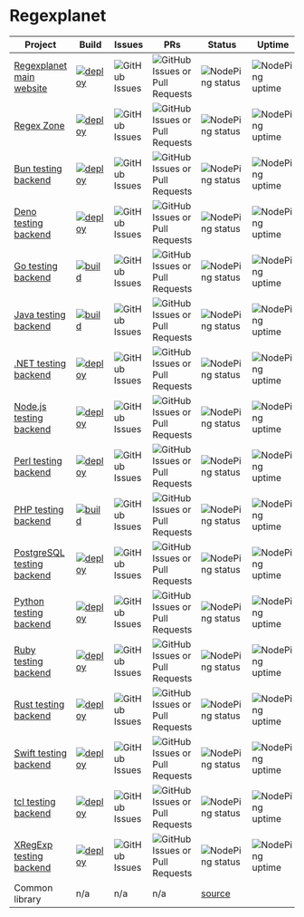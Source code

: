 # Regexplanet 

| Project | Build | Issues | PRs | Status | Uptime | Source |
|---------|-------|--------|-----|--------|--------|--------|
| [Regexplanet main website](https://www.regexplanet.com/) | [![deploy](https://github.com/regexplanet/regexplanet-next/actions/workflows/gcr-deploy.yaml/badge.svg)](https://github.com/regexplanet/regexplanet-next/actions/workflows/gcr-deploy.yaml) | ![GitHub Issues](https://img.shields.io/github/issues/regexplanet/regexplanet-next) | ![GitHub Issues or Pull Requests](https://img.shields.io/github/issues-pr/regexplanet/regexplanet-next) | ![NodePing status](https://img.shields.io/nodeping/status/e6od3bui-a5wl-49ff-8698-0cbtjc52rqw1) | ![NodePing uptime](https://img.shields.io/nodeping/uptime/e6od3bui-a5wl-49ff-8698-0cbtjc52rqw1) | [source](https://github.com/regexplanet/regexplanet-next) |
| [Regex Zone](https://www.regex.zone/) | [![deploy](https://github.com/regexplanet/regex-zone/actions/workflows/gcr-deploy.yaml/badge.svg)](https://github.com/regexplanet/regex-zone/actions/workflows/gcr-deploy.yaml) | ![GitHub Issues](https://img.shields.io/github/issues/regexplanet/regex-zone) | ![GitHub Issues or Pull Requests](https://img.shields.io/github/issues-pr/regexplanet/regex-zone) | ![NodePing status](https://img.shields.io/nodeping/status/e6od3bui-a5wl-49ff-8698-0cbtjc52rqw1) | ![NodePing uptime](https://img.shields.io/nodeping/uptime/e6od3bui-a5wl-49ff-8698-0cbtjc52rqw1) | [source](https://github.com/regexplanet/regex-zone) |
| [Bun testing backend](https://www.regexplanet.com/advanced/bun/index.html) | [![deploy](https://github.com/regexplanet/regexplanet-bun/actions/workflows/gcr-deploy.yaml/badge.svg)](https://github.com/regexplanet/regexplanet-bun/actions/workflows/gcr-deploy.yaml) | ![GitHub Issues](https://img.shields.io/github/issues/regexplanet/regexplanet-bun) | ![GitHub Issues or Pull Requests](https://img.shields.io/github/issues-pr/regexplanet/regexplanet-bun) | ![NodePing status](https://img.shields.io/nodeping/status/iajucfo0-kq0e-47ql-82sk-xoji0l2ejmfw) | ![NodePing uptime](https://img.shields.io/nodeping/uptime/iajucfo0-kq0e-47ql-82sk-xoji0l2ejmfw) | [source](https://github.com/regexplanet/regexplanet-bun) |
| [Deno testing backend](https://www.regexplanet.com/advanced/deno/index.html) | [![deploy](https://github.com/regexplanet/regexplanet-deno/actions/workflows/gcr-deploy.yaml/badge.svg)](https://github.com/regexplanet/regexplanet-deno/actions/workflows/gcr-deploy.yaml) | ![GitHub Issues](https://img.shields.io/github/issues/regexplanet/regexplanet-deno) | ![GitHub Issues or Pull Requests](https://img.shields.io/github/issues-pr/regexplanet/regexplanet-deno) | ![NodePing status](https://img.shields.io/nodeping/status/9z4pmj0b-ve3m-42s9-8s07-6c53rlel69iy) | ![NodePing uptime](https://img.shields.io/nodeping/uptime/9z4pmj0b-ve3m-42s9-8s07-6c53rlel69iy) | [source](https://github.com/regexplanet/regexplanet-deno) |
| [Go testing backend](https://www.regexplanet.com/advanced/go/index.html) | [![build](https://github.com/regexplanet/regexplanet-golang/actions/workflows/appengine-deploy.yaml/badge.svg)](https://github.com/regexplanet/regexplanet-golang/actions/workflows/appengine-deploy.yaml) | ![GitHub Issues](https://img.shields.io/github/issues/regexplanet/regexplanet-golang) | ![GitHub Issues or Pull Requests](https://img.shields.io/github/issues-pr/regexplanet/regexplanet-golang) | ![NodePing status](https://img.shields.io/nodeping/status/cvdmibs4-lyts-48bp-8l93-a4y3ihfrkncc) | ![NodePing uptime](https://img.shields.io/nodeping/uptime/cvdmibs4-lyts-48bp-8l93-a4y3ihfrkncc) | [source](https://github.com/regexplanet/regexplanet-golang) |
| [Java testing backend](https://www.regexplanet.com/advanced/java/index.html) | [![build](https://github.com/regexplanet/regexplanet-java/actions/workflows/appengine-deploy.yaml/badge.svg)](https://github.com/regexplanet/regexplanet-java/actions/workflows/appengine-deploy.yaml) | ![GitHub Issues](https://img.shields.io/github/issues/regexplanet/regexplanet-java) | ![GitHub Issues or Pull Requests](https://img.shields.io/github/issues-pr/regexplanet/regexplanet-java) | ![NodePing status](https://img.shields.io/nodeping/status/m84cfhq9-gk43-44r5-8mih-syzu6vp45tuk) | ![NodePing uptime](https://img.shields.io/nodeping/uptime/m84cfhq9-gk43-44r5-8mih-syzu6vp45tuk) | [source](https://github.com/regexplanet/regexplanet-java) |
| [.NET testing backend](https://www.regexplanet.com/advanced/dotnet/index.html) | [![deploy](https://github.com/regexplanet/regexplanet-dotnet/actions/workflows/gcr-deploy.yaml/badge.svg)](https://github.com/regexplanet/regexplanet-dotnet/actions/workflows/gcr-deploy.yaml) | ![GitHub Issues](https://img.shields.io/github/issues/regexplanet/regexplanet-dotnet) | ![GitHub Issues or Pull Requests](https://img.shields.io/github/issues-pr/regexplanet/regexplanet-dotnet) | ![NodePing status](https://img.shields.io/nodeping/status/9z4pmj0b-ve3m-42s9-8s07-6c53rlel69iy) | ![NodePing uptime](https://img.shields.io/nodeping/uptime/9z4pmj0b-ve3m-42s9-8s07-6c53rlel69iy) | [source](https://github.com/regexplanet/regexplanet-dotnet) |
| [Node.js testing backend](https://www.regexplanet.com/advanced/nodejs/index.html) | [![deploy](https://github.com/regexplanet/regexplanet-nodejs/actions/workflows/gcr-deploy.yaml/badge.svg)](https://github.com/regexplanet/regexplanet-nodejs/actions/workflows/gcr-deploy.yaml) | ![GitHub Issues](https://img.shields.io/github/issues/regexplanet/regexplanet-nodejs) | ![GitHub Issues or Pull Requests](https://img.shields.io/github/issues-pr/regexplanet/regexplanet-nodejs) | ![NodePing status](https://img.shields.io/nodeping/status/9z4pmj0b-ve3m-42s9-8s07-6c53rlel69iy) | ![NodePing uptime](https://img.shields.io/nodeping/uptime/9z4pmj0b-ve3m-42s9-8s07-6c53rlel69iy) | [source](https://github.com/regexplanet/regexplanet-nodejs) |
| [Perl testing backend](https://www.regexplanet.com/advanced/perl/index.html) | [![deploy](https://github.com/regexplanet/regexplanet-perl-cgi/actions/workflows/gcr-deploy.yaml/badge.svg)](https://github.com/regexplanet/regexplanet-perl-cgi/actions/workflows/gcr-deploy.yaml) | ![GitHub Issues](https://img.shields.io/github/issues/regexplanet/regexplanet-perl-cgi) | ![GitHub Issues or Pull Requests](https://img.shields.io/github/issues-pr/regexplanet/regexplanet-perl-cgi) | ![NodePing status](https://img.shields.io/nodeping/status/gkh86985-3ae2-4w7b-8opi-il8pki62v1ie) | ![NodePing uptime](https://img.shields.io/nodeping/uptime/gkh86985-3ae2-4w7b-8opi-il8pki62v1ie) | [source](https://github.com/regexplanet/regexplanet-perl-cgi) |
| [PHP testing backend](https://www.regexplanet.com/advanced/php/index.html) | [![build](https://github.com/regexplanet/regexplanet-php/actions/workflows/appengine-deploy.yaml/badge.svg)](https://github.com/regexplanet/regexplanet-php/actions/workflows/appengine-deploy.yaml) | ![GitHub Issues](https://img.shields.io/github/issues/regexplanet/regexplanet-php) | ![GitHub Issues or Pull Requests](https://img.shields.io/github/issues-pr/regexplanet/regexplanet-php) | ![NodePing status](https://img.shields.io/nodeping/status/tv5izwkj-w7m2-4epk-8l9i-2z8y36h0o1n1) | ![NodePing uptime](https://img.shields.io/nodeping/uptime/tv5izwkj-w7m2-4epk-8l9i-2z8y36h0o1n1) | [source](https://github.com/regexplanet/regexplanet-php) |
| [PostgreSQL testing backend](https://www.regexplanet.com/advanced/postgresql/index.html) | [![deploy](https://github.com/regexplanet/regexplanet-postgresql/actions/workflows/gcr-deploy.yaml/badge.svg)](https://github.com/regexplanet/regexplanet-postgresql/actions/workflows/gcr-deploy.yaml) | ![GitHub Issues](https://img.shields.io/github/issues/regexplanet/regexplanet-postgresql) | ![GitHub Issues or Pull Requests](https://img.shields.io/github/issues-pr/regexplanet/regexplanet-postgresql) | ![NodePing status](https://img.shields.io/nodeping/status/43ytdj0n-jeiu-4zta-8ptc-wr7xmxztp5i8) | ![NodePing uptime](https://img.shields.io/nodeping/uptime/43ytdj0n-jeiu-4zta-8ptc-wr7xmxztp5i8) | [source](https://github.com/regexplanet/regexplanet-postgresql) |
| [Python testing backend](https://www.regexplanet.com/advanced/python/index.html) | [![deploy](https://github.com/regexplanet/regexplanet-python3/actions/workflows/gcr-deploy.yaml/badge.svg)](https://github.com/regexplanet/regexplanet-python3/actions/workflows/gcr-deploy.yaml) | ![GitHub Issues](https://img.shields.io/github/issues/regexplanet/regexplanet-python3) | ![GitHub Issues or Pull Requests](https://img.shields.io/github/issues-pr/regexplanet/regexplanet-python3) | ![NodePing status](https://img.shields.io/nodeping/status/15fanuwl-znir-46nz-8542-fzsk4fg3zrvg) | ![NodePing uptime](https://img.shields.io/nodeping/uptime/15fanuwl-znir-46nz-8542-fzsk4fg3zrvg) | [source](https://github.com/regexplanet/regexplanet-python3) |
| [Ruby testing backend](https://www.regexplanet.com/advanced/ruby/index.html) | [![deploy](https://github.com/regexplanet/regexplanet-ruby/actions/workflows/gcr-deploy.yaml/badge.svg)](https://github.com/regexplanet/regexplanet-ruby/actions/workflows/gcr-deploy.yaml) | ![GitHub Issues](https://img.shields.io/github/issues/regexplanet/regexplanet-ruby) | ![GitHub Issues or Pull Requests](https://img.shields.io/github/issues-pr/regexplanet/regexplanet-ruby) | ![NodePing status](https://img.shields.io/nodeping/status/e6od3bui-a5wl-49ff-8698-0cbtjc52rqw1) | ![NodePing uptime](https://img.shields.io/nodeping/uptime/e6od3bui-a5wl-49ff-8698-0cbtjc52rqw1) | [source](https://github.com/regexplanet/regexplanet-ruby) |
| [Rust testing backend](https://www.regexplanet.com/advanced/rust/index.html) | [![deploy](https://github.com/regexplanet/regexplanet-rust/actions/workflows/gcr-deploy.yaml/badge.svg)](https://github.com/regexplanet/regexplanet-rust/actions/workflows/gcr-deploy.yaml) | ![GitHub Issues](https://img.shields.io/github/issues/regexplanet/regexplanet-rust) | ![GitHub Issues or Pull Requests](https://img.shields.io/github/issues-pr/regexplanet/regexplanet-rust) | ![NodePing status](https://img.shields.io/nodeping/status/ujhwq5rz-ozzd-4uj7-8jth-4osxplhcw4j2) | ![NodePing uptime](https://img.shields.io/nodeping/uptime/ujhwq5rz-ozzd-4uj7-8jth-4osxplhcw4j2) | [source](https://github.com/regexplanet/regexplanet-rust) |
| [Swift testing backend](https://www.regexplanet.com/advanced/swift/index.html) | [![deploy](https://github.com/regexplanet/regexplanet-swift/actions/workflows/gcr-deploy.yaml/badge.svg)](https://github.com/regexplanet/regexplanet-swift/actions/workflows/gcr-deploy.yaml) | ![GitHub Issues](https://img.shields.io/github/issues/regexplanet/regexplanet-swift) | ![GitHub Issues or Pull Requests](https://img.shields.io/github/issues-pr/regexplanet/regexplanet-swift) | ![NodePing status](https://img.shields.io/nodeping/status/sd8rr8e8-0vw2-4cur-87tg-tnm9et6pc6w5) | ![NodePing uptime](https://img.shields.io/nodeping/uptime/sd8rr8e8-0vw2-4cur-87tg-tnm9et6pc6w5) | [source](https://github.com/regexplanet/regexplanet-swift) |
| [tcl testing backend](https://www.regexplanet.com/advanced/tcl/index.html) | [![deploy](https://github.com/regexplanet/regexplanet-tcl/actions/workflows/gcr-deploy.yaml/badge.svg)](https://github.com/regexplanet/regexplanet-tcl/actions/workflows/gcr-deploy.yaml) | ![GitHub Issues](https://img.shields.io/github/issues/regexplanet/regexplanet-tcl) | ![GitHub Issues or Pull Requests](https://img.shields.io/github/issues-pr/regexplanet/regexplanet-tcl) | ![NodePing status](https://img.shields.io/nodeping/status/kk4u50sh-kave-4wwx-8f2i-74tgnum8szwa) | ![NodePing uptime](https://img.shields.io/nodeping/uptime/kk4u50sh-kave-4wwx-8f2i-74tgnum8szwa) | [source](https://github.com/regexplanet/regexplanet-tcl) |
| [XRegExp testing backend](https://www.regexplanet.com/advanced/xregexp/index.html) | [![deploy](https://github.com/regexplanet/regexplanet-xregexp/actions/workflows/gcr-deploy.yaml/badge.svg)](https://github.com/regexplanet/regexplanet-xregexp/actions/workflows/gcr-deploy.yaml) | ![GitHub Issues](https://img.shields.io/github/issues/regexplanet/regexplanet-xregexp) | ![GitHub Issues or Pull Requests](https://img.shields.io/github/issues-pr/regexplanet/regexplanet-xregexp) | ![NodePing status](https://img.shields.io/nodeping/status/7ysrbqyo-38sg-44au-8j78-g6fpipl8sxho) | ![NodePing uptime](https://img.shields.io/nodeping/uptime/7ysrbqyo-38sg-44au-8j78-g6fpipl8sxho) | [source](https://github.com/regexplanet/regexplanet-xregexp) |
| Common library | n/a | n/a | n/a | [source](https://github.com/regexplanet/regexplanet-common) |
